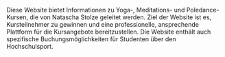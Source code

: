 Diese Website bietet Informationen zu Yoga-, Meditations- und Poledance-Kursen, die von Natascha Stolze geleitet werden. Ziel der Website ist es, Kursteilnehmer zu gewinnen und eine professionelle, ansprechende Plattform für die Kursangebote bereitzustellen. Die Website enthält auch spezifische Buchungsmöglichkeiten für Studenten über den Hochschulsport.
